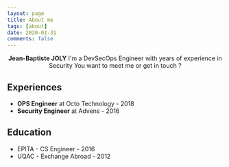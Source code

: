 ```yaml
---
layout: page
title: About me
tags: [about]
date: 2020-01-31
comments: false
---
```


<center><b>Jean-Baptiste JOLY</b>  I'm a DevSecOps Engineer with years of experience in Security
You want to meet me or get in touch ?</center>

## Experiences
* <b>OPS Engineer</b> at Octo Technology - 2018
* <b>Security Engineer</b> at Advens - 2016

## Education
* EPITA - CS Engineer - 2016
* UQAC - Exchange Abroad - 2012
